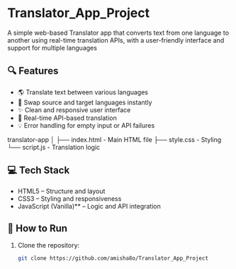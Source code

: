 # Translator_App_Project
A simple web-based Translator app that converts text from one language to another using real-time translation APIs, with a user-friendly interface and support for multiple languages

## 🔍 Features

- 🌎 Translate text between various languages
- 🔄 Swap source and target languages instantly
- ✨ Clean and responsive user interface
- 🧠 Real-time API-based translation
- 💡 Error handling for empty input or API failures

translator-app
│
├── index.html       - Main HTML file
├── style.css         - Styling
└── script.js         - Translation logic 


## 💻 Tech Stack

- HTML5 – Structure and layout  
- CSS3 – Styling and responsiveness  
- JavaScript (Vanilla)** – Logic and API integration  

## 🚀 How to Run

1. Clone the repository:
   ```bash
   git clone https://github.com/amisha8o/Translator_App_Project
